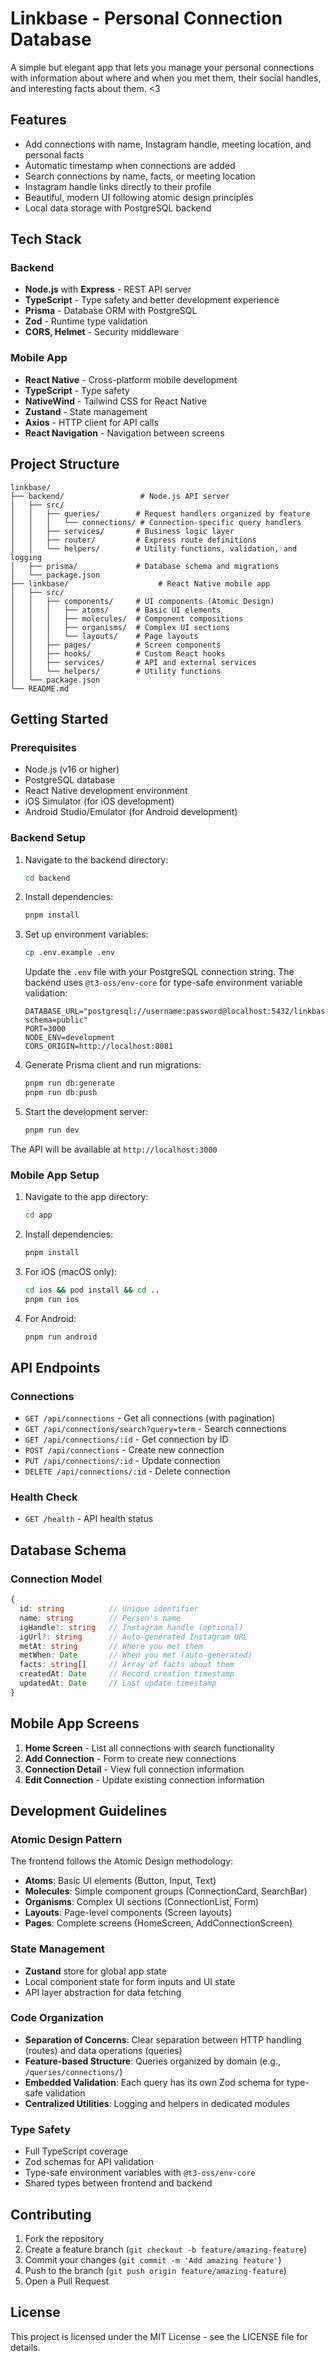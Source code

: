 # Linkbase - Personal Connection Database

A simple but elegant app that lets you manage your personal connections with information about where and when you met them, their social handles, and interesting facts about them. <3

## Features

- Add connections with name, Instagram handle, meeting location, and personal facts
- Automatic timestamp when connections are added
- Search connections by name, facts, or meeting location
- Instagram handle links directly to their profile
- Beautiful, modern UI following atomic design principles
- Local data storage with PostgreSQL backend

## Tech Stack

### Backend

- **Node.js** with **Express** - REST API server
- **TypeScript** - Type safety and better development experience
- **Prisma** - Database ORM with PostgreSQL
- **Zod** - Runtime type validation
- **CORS, Helmet** - Security middleware

### Mobile App

- **React Native** - Cross-platform mobile development
- **TypeScript** - Type safety
- **NativeWind** - Tailwind CSS for React Native
- **Zustand** - State management
- **Axios** - HTTP client for API calls
- **React Navigation** - Navigation between screens

## Project Structure

```
linkbase/
├── backend/                 # Node.js API server
│   ├── src/
│   │   ├── queries/        # Request handlers organized by feature
│   │   │   └── connections/ # Connection-specific query handlers
│   │   ├── services/       # Business logic layer
│   │   ├── router/         # Express route definitions
│   │   └── helpers/        # Utility functions, validation, and logging
│   ├── prisma/             # Database schema and migrations
│   └── package.json
├── linkbase/                    # React Native mobile app
│   ├── src/
│   │   ├── components/     # UI components (Atomic Design)
│   │   │   ├── atoms/      # Basic UI elements
│   │   │   ├── molecules/  # Component compositions
│   │   │   ├── organisms/  # Complex UI sections
│   │   │   └── layouts/    # Page layouts
│   │   ├── pages/          # Screen components
│   │   ├── hooks/          # Custom React hooks
│   │   ├── services/       # API and external services
│   │   └── helpers/        # Utility functions
│   └── package.json
└── README.md
```

## Getting Started

### Prerequisites

- Node.js (v16 or higher)
- PostgreSQL database
- React Native development environment
- iOS Simulator (for iOS development)
- Android Studio/Emulator (for Android development)

### Backend Setup

1. Navigate to the backend directory:

   ```bash
   cd backend
   ```

2. Install dependencies:

   ```bash
   pnpm install
   ```

3. Set up environment variables:

   ```bash
   cp .env.example .env
   ```

   Update the `.env` file with your PostgreSQL connection string. The backend uses `@t3-oss/env-core` for type-safe environment variable validation:

   ```
   DATABASE_URL="postgresql://username:password@localhost:5432/linkbase?schema=public"
   PORT=3000
   NODE_ENV=development
   CORS_ORIGIN=http://localhost:8081
   ```

4. Generate Prisma client and run migrations:

   ```bash
   pnpm run db:generate
   pnpm run db:push
   ```

5. Start the development server:
   ```bash
   pnpm run dev
   ```

The API will be available at `http://localhost:3000`

### Mobile App Setup

1. Navigate to the app directory:

   ```bash
   cd app
   ```

2. Install dependencies:

   ```bash
   pnpm install
   ```

3. For iOS (macOS only):

   ```bash
   cd ios && pod install && cd ..
   pnpm run ios
   ```

4. For Android:
   ```bash
   pnpm run android
   ```

## API Endpoints

### Connections

- `GET /api/connections` - Get all connections (with pagination)
- `GET /api/connections/search?query=term` - Search connections
- `GET /api/connections/:id` - Get connection by ID
- `POST /api/connections` - Create new connection
- `PUT /api/connections/:id` - Update connection
- `DELETE /api/connections/:id` - Delete connection

### Health Check

- `GET /health` - API health status

## Database Schema

### Connection Model

```typescript
{
  id: string          // Unique identifier
  name: string        // Person's name
  igHandle?: string   // Instagram handle (optional)
  igUrl?: string      // Auto-generated Instagram URL
  metAt: string       // Where you met them
  metWhen: Date       // When you met (auto-generated)
  facts: string[]     // Array of facts about them
  createdAt: Date     // Record creation timestamp
  updatedAt: Date     // Last update timestamp
}
```

## Mobile App Screens

1. **Home Screen** - List all connections with search functionality
2. **Add Connection** - Form to create new connections
3. **Connection Detail** - View full connection information
4. **Edit Connection** - Update existing connection information

## Development Guidelines

### Atomic Design Pattern

The frontend follows the Atomic Design methodology:

- **Atoms**: Basic UI elements (Button, Input, Text)
- **Molecules**: Simple component groups (ConnectionCard, SearchBar)
- **Organisms**: Complex UI sections (ConnectionList, Form)
- **Layouts**: Page-level components (Screen layouts)
- **Pages**: Complete screens (HomeScreen, AddConnectionScreen)

### State Management

- **Zustand** store for global app state
- Local component state for form inputs and UI state
- API layer abstraction for data fetching

### Code Organization

- **Separation of Concerns**: Clear separation between HTTP handling (routes) and data operations (queries)
- **Feature-based Structure**: Queries organized by domain (e.g., `/queries/connections/`)
- **Embedded Validation**: Each query has its own Zod schema for type-safe validation
- **Centralized Utilities**: Logging and helpers in dedicated modules

### Type Safety

- Full TypeScript coverage
- Zod schemas for API validation
- Type-safe environment variables with `@t3-oss/env-core`
- Shared types between frontend and backend

## Contributing

1. Fork the repository
2. Create a feature branch (`git checkout -b feature/amazing-feature`)
3. Commit your changes (`git commit -m 'Add amazing feature'`)
4. Push to the branch (`git push origin feature/amazing-feature`)
5. Open a Pull Request

## License

This project is licensed under the MIT License - see the LICENSE file for details.
